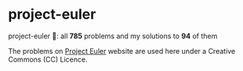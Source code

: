 # project-euler
project-euler 🔢: all **785** problems and my solutions to **94** of them

The problems on [Project Euler](https://projecteuler.net/) website are used here under a Creative Commons (CC) Licence.
